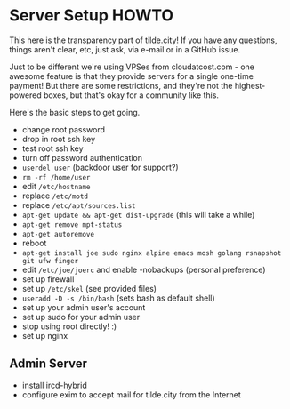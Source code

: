 Server Setup HOWTO
==================
This here is the transparency part of tilde.city!  If you have any questions,
things aren't clear, etc, just ask, via e-mail or in a GitHub issue.

Just to be different we're using VPSes from cloudatcost.com - one awesome
feature is that they provide servers for a single one-time payment!  But
there are some restrictions, and they're not the highest-powered boxes, but
that's okay for a community like this.

Here's the basic steps to get going.

* change root password
* drop in root ssh key
* test root ssh key
* turn off password authentication
* `userdel user` (backdoor user for support?)
 * `rm -rf /home/user`
* edit `/etc/hostname`
* replace `/etc/motd`
* replace `/etc/apt/sources.list`
* `apt-get update && apt-get dist-upgrade` (this will take a while)
* `apt-get remove mpt-status`
* `apt-get autoremove`
* reboot
* `apt-get install joe sudo nginx alpine emacs mosh golang rsnapshot git ufw finger`
* edit `/etc/joe/joerc` and enable -nobackups (personal preference)
* set up firewall
* set up `/etc/skel` (see provided files)
* `useradd -D -s /bin/bash` (sets bash as default shell)
* set up your admin user's account
* set up sudo for your admin user
* stop using root directly! :)
* set up nginx

Admin Server
------------
* install ircd-hybrid
* configure exim to accept mail for tilde.city from the Internet